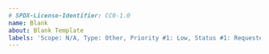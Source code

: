 ```yaml
---
# SPDX-License-Identifier: CC0-1.0
name: Blank
about: Blank Template
labels: 'Scope: N/A, Type: Other, Priority #1: Low, Status #1: Requested'
---
```


